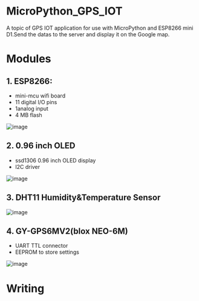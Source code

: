 # MicroPython_GPS_IOT
A topic of GPS IOT application for use with MicroPython and ESP8266 mini D1.Send the datas to the server and display it on the Google map.
# Modules
## 1. ESP8266:
  * mini-mcu wifi board
  * 11 digital I/O pins
  * 1analog input
  * 4 MB flash
  
  ![image](https://user-images.githubusercontent.com/63340820/149464356-5e10162b-1b92-4701-b343-c4300a6a9824.png)
 
## 2. 0.96 inch OLED
  * ssd1306 0.96 inch OLED display
  * I2C driver
  
  ![image](https://user-images.githubusercontent.com/63340820/149467712-d794934c-0668-40f0-80a0-8d5e81810b48.png)
 
## 3. DHT11 Humidity&Temperature Sensor
  
  ![image](https://user-images.githubusercontent.com/63340820/149466127-64425eb8-e333-41c9-a9fb-04b791c0aeb0.png)
 
## 4. GY-GPS6MV2(blox NEO-6M)
  * UART TTL connector
  * EEPROM to store settings
  
  ![image](https://user-images.githubusercontent.com/63340820/149466806-988e36ae-f8bc-4897-a774-3e369ae7b832.png)

# Writing
